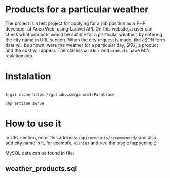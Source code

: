 # Products for a particular weather

The project is a test project for applying for a job position as a PHP developer at Adeo Web, using Laravel API.
On this website, a user can check what products would be suitible for a particular weather, by entering the city name in URL section. When the city request is made, the JSON form data will be shown, were the weather for a particular day, SKU, a product and the cost will appear. The clasess `weather` and `products` have M:N realationship.

# Instalation

```

$ git clone https://github.com/ginarm1/Parabrace

php artisan serve

```
# How to use it

In URL section, enter this address: `/api/products/recommended/` and also add city name in it, for example, `vilnius` and see the magic happening ;)

MySQL data can be found in file:
## weather_products.sql



